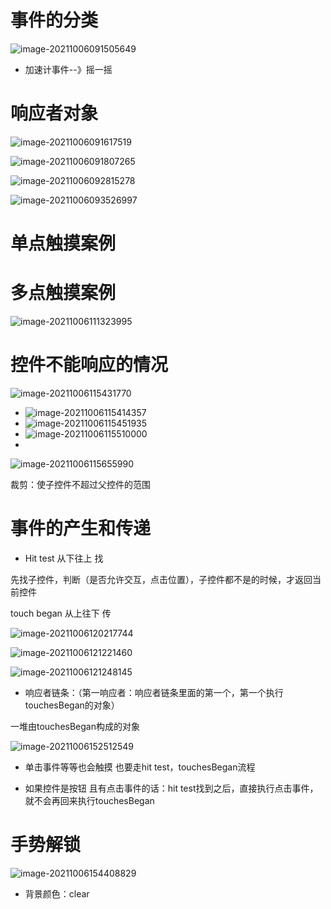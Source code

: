 # 事件的分类

![image-20211006091505649](%E7%AC%94%E8%AE%B0.assets/image-20211006091505649.png)

- 加速计事件--》摇一摇

# 响应者对象

![image-20211006091617519](%E7%AC%94%E8%AE%B0.assets/image-20211006091617519.png)

![image-20211006091807265](%E7%AC%94%E8%AE%B0.assets/image-20211006091807265.png)

![image-20211006092815278](%E7%AC%94%E8%AE%B0.assets/image-20211006092815278.png)

![image-20211006093526997](%E7%AC%94%E8%AE%B0.assets/image-20211006093526997.png)

# 单点触摸案例

# 多点触摸案例

![image-20211006111323995](%E7%AC%94%E8%AE%B0.assets/image-20211006111323995.png)

# 控件不能响应的情况

![image-20211006115431770](%E7%AC%94%E8%AE%B0.assets/image-20211006115431770.png)

- ![image-20211006115414357](%E7%AC%94%E8%AE%B0.assets/image-20211006115414357.png)
- ![image-20211006115451935](%E7%AC%94%E8%AE%B0.assets/image-20211006115451935.png)
-  ![image-20211006115510000](%E7%AC%94%E8%AE%B0.assets/image-20211006115510000.png)
- 

![image-20211006115655990](%E7%AC%94%E8%AE%B0.assets/image-20211006115655990.png)

裁剪：使子控件不超过父控件的范围 

# 事件的产生和传递

- Hit test 从下往上 找

先找子控件，判断（是否允许交互，点击位置），子控件都不是的时候，才返回当前控件

touch began 从上往下 传

![image-20211006120217744](%E7%AC%94%E8%AE%B0.assets/image-20211006120217744.png)

![image-20211006121221460](%E7%AC%94%E8%AE%B0.assets/image-20211006121221460.png)

![image-20211006121248145](%E7%AC%94%E8%AE%B0.assets/image-20211006121248145.png)

- 响应者链条：（第一响应者：响应者链条里面的第一个，第一个执行touchesBegan的对象）

一堆由touchesBegan构成的对象

![image-20211006152512549](%E7%AC%94%E8%AE%B0.assets/image-20211006152512549.png)

- 单击事件等等也会触摸 也要走hit test，touchesBegan流程

- 如果控件是按钮  且有点击事件的话：hit test找到之后，直接执行点击事件，就不会再回来执行touchesBegan

 # 手势解锁

![image-20211006154408829](%E7%AC%94%E8%AE%B0.assets/image-20211006154408829.png)

- 背景颜色：clear
